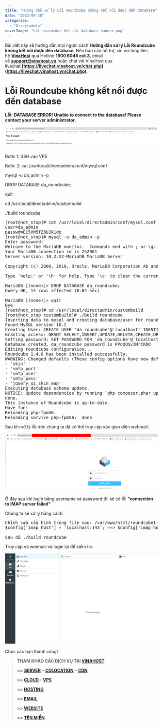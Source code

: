 ```yaml
---
title: "Hướng dẫn xử lý Lỗi Roundcube không kết nối được đến database"
date: "2023-09-30"
categories: 
  - "Directadmin"
coverImage: "Lỗi-roundcube-kết-nối-database-banner.png"
---
```


Bài viết này sẽ hướng dẫn mọi người cách  **Hướng dẫn xử lý Lỗi Roundcube không kết nối được đến database**. Nếu bạn cần hỗ trợ, xin vui lòng liên hệ [**VinaHost**](https://blog.vinahost.vn/) qua Hotline **1900 6046 ext.3**, email về **support@vinahost.vn** hoặc chat với VinaHost qua livechat **[https://livechat.vinahost.vn/chat.php](https://livechat.vinahost.vn/chat.php)**.

# Lỗi Roundcube không kết nối được đến database

**Lỗi:**
**DATABASE ERROR!
Unable to connect to the database!
Please contact your server administrator.**

![Alt text](images/Lỗi-roundcube-kết-nối-database-01.png)

Bước 1: SSH vào VPS

Bước 2: 
cat /usr/local/directadmin/conf/mysql.conf

mysql -u da_admin -p

DROP DATABASE da_roundcube;

quit

cd /usr/local/directadmin/custombuild

./build roundcube

<pre>[root@not_stop]# cat /usr/local/directadmin/conf/mysql.conf
user=da_admin
passwd=EC5VM5fZBUJk1do
[root@not_stop]# mysql -u da_admin -p
Enter password: 
Welcome to the MariaDB monitor.  Commands end with ; or \g.
Your MariaDB connection id is 252981
Server version: 10.2.32-MariaDB MariaDB Server

Copyright (c) 2000, 2018, Oracle, MariaDB Corporation Ab and others.

Type 'help;' or '\h' for help. Type '\c' to clear the current input statement.

MariaDB [(none)]&gt; DROP DATABASE da_roundcube;
Query OK, 14 rows affected (0.04 sec)

MariaDB [(none)]&gt; quit
Bye
[root@not_stop]# cd /usr/local/directadmin/custombuild
[root@not_stop custombuild]# ./build roundcube
Inserting data to mysql and creating database/user for roundcube...
Found MySQL version 10.2
Creating User: CREATE USER 'da_roundcube'@'localhost' IDENTIFIED BY 'PPoQQSvIMrCKDO';
Granting access: GRANT SELECT,INSERT,UPDATE,DELETE,CREATE,DROP,ALTER,LOCK TABLES,INDEX,REFERENCES ON da_roundcube.* TO 'da_roundcube'@'localhost';
Setting password: SET PASSWORD FOR 'da_roundcube'@'localhost' = PASSWORD('PPoQQSvIMrCKDO');
Database created, da_roundcube password is PPoQQSvIMrCKDO
Editing roundcube configuration...
Roundcube 1.4.8 has been installed successfully.
WARNING: Changed defaults (These config options have new default values):
- 'skin'
- 'smtp_port'
- 'smtp_user'
- 'smtp_pass'
- 'jquery_ui_skin_map'
Executing database schema update.
NOTICE: Update dependencies by running `php composer.phar update --no-dev`
done.
This instance of Roundcube is up-to-date.
Have fun!
Reloading php-fpm56.
Reloading service php-fpm56:  done
</pre>

Sau khi xử lý lỗi trên chúng ta đã có thể truy cập vào giao diện webmail:

![Alt text](images/Lỗi-roundcube-kết-nối-database-02.png)

Ở đây sau khi login bằng username và password thì sẽ có lỗi **"connection to IMAP server failed"**

Chúng ta sẽ xử lý bằng cách:

<pre>
Chỉnh sửa cấu hình trong file sau: /var/www/html/roundcube1-6-0/conf/config.inc.php
$config['imap_host'] = 'localhost:143'; ==> $config['imap_host'] = '127.0.0.1';

Sau đó ./build roundcube
</pre>
Truy cập và webmail và login lại để kiểm tra.

![Alt text](images/Lỗi-roundcube-kết-nối-database-03.png)

Chúc các bạn thành công!


> **THAM KHẢO CÁC DỊCH VỤ TẠI [VINAHOST](https://vinahost.vn/)**
> 
> **\>>** [**SERVER**](https://vinahost.vn/thue-may-chu-rieng/) **–** [**COLOCATION**](https://vinahost.vn/colocation.html) – [**CDN**](https://vinahost.vn/dich-vu-cdn-chuyen-nghiep)
> 
> **\>> [CLOUD](https://vinahost.vn/cloud-server-gia-re/) – [VPS](https://vinahost.vn/vps-ssd-chuyen-nghiep/)**
> 
> **\>> [HOSTING](https://vinahost.vn/wordpress-hosting)**
> 
> **\>> [EMAIL](https://vinahost.vn/email-hosting)**
> 
> **\>> [WEBSITE](http://vinawebsite.vn/)**
> 
> **\>> [TÊN MIỀN](https://vinahost.vn/ten-mien-gia-re/)**

